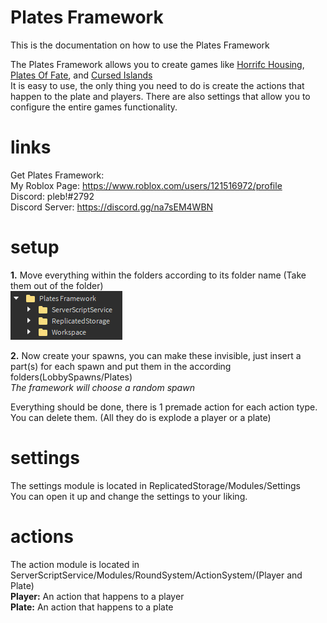 # Plates Framework
This is the documentation on how to use the Plates Framework

The Plates Framework allows you to create games like [Horrifc Housing](https://www.roblox.com/games/263761432/UPDATE-Horrific-Housing), [Plates Of Fate](https://www.roblox.com/games/4783966408/Plates-of-Fate-Remastered), and [Cursed Islands](https://www.roblox.com/games/990566015/Cursed-Islands) \
It is easy to use, the only thing you need to do is create the actions that happen to the plate and players. There are also settings that allow you to configure the entire games functionality.

# links
Get Plates Framework: \
My Roblox Page: https://www.roblox.com/users/121516972/profile \
Discord: pleb!#2792 \
Discord Server: https://discord.gg/na7sEM4WBN

# setup
**1.** Move everything within the folders according to its folder name (Take them out of the folder) \
![Image](images/Image1.png)

**2.** Now create your spawns, you can make these invisible, just insert a part(s) for each spawn and put them in the according folders(LobbySpawns/Plates) \
*The framework will choose a random spawn*

Everything should be done, there is 1 premade action for each action type. You can delete them. (All they do is explode a player or a plate)

# settings
The settings module is located in ReplicatedStorage/Modules/Settings \
You can open it up and change the settings to your liking.

# actions
The action module is located in ServerScriptService/Modules/RoundSystem/ActionSystem/(Player and Plate) \
**Player:** An action that happens to a player \
**Plate:** An action that happens to a plate
